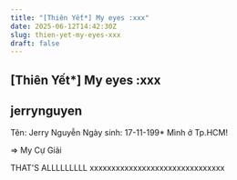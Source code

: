 ```yaml
---
title: "[Thiên Yết*] My eyes :xxx"
date: 2025-06-12T14:42:30Z
slug: thien-yet-my-eyes-xxx
draft: false
---
```


## [Thiên Yết*] My eyes :xxx

## jerrynguyen

Tên: Jerry Nguyễn
Ngày sinh: 17-11-199*
Mình ở Tp.HCM!

=> My Cự Giải
 

 
 
 
 
THAT'S ALLLLLLLLL xxxxxxxxxxxxxxxxxxxxxxxxxxxxxxx